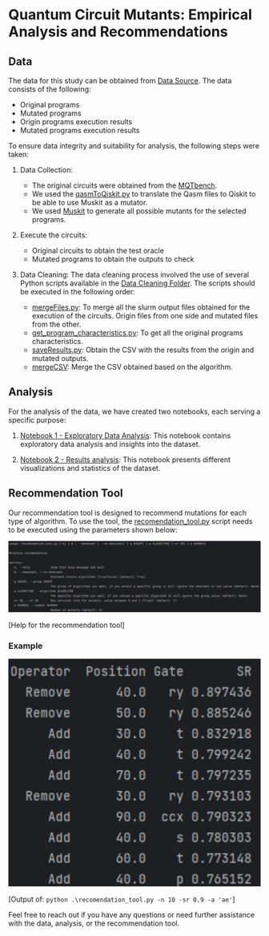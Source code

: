 # Quantum Circuit Mutants: Empirical Analysis and Recommendations

## Data

The data for this study can be obtained from [Data Source](https://www.dropbox.com/sh/y0somwhwwgkxopd/AAAJWGjyOfb9eeX8wXnzH27Va?dl=0). The data consists of the following:
- Original programs
- Mutated programs
- Origin programs execution results
- Mutated programs execution results

To ensure data integrity and suitability for analysis, the following steps were taken:

1. Data Collection:
   - The original circuits were obtained from the [MQTbench](https://www.cda.cit.tum.de/mqtbench/).
   - We used the [qasmToQiskit.py](DataCleaning/qasmToQiskit.py) to translate the Qasm files to Qiskit to be able to use Muskit as a mutator.
   - We used [Muskit](https://github.com/Simula-COMPLEX/muskit.git) to generate all possible mutants for the selected programs.
     
2. Execute the circuits:
   - Original circuits to obtain the test oracle
   - Mutated programs to obtain the outputs to check

3. Data Cleaning: The data cleaning process involved the use of several Python scripts available in the [Data Cleaning Folder](DataCleaning/). The scripts should be executed in the following order:

   - [mergeFiles.py](DataCleaning/mergeFiles.py): To merge all the slurm output files obtained for the execution of the circuits. Origin files from one side and mutated files from the other.
   - [get_program_characteristics.py](DataCleaning/get_program_characteristics.py): To get all the original programs characteristics.
   - [saveResults.py](DataCleaning/saveResults.py): Obtain the CSV with the results from the origin and mutated outputs.
   - [mergeCSV](DataCleaning/mergeCSV.py): Merge the CSV obtained based on the algorithm.

## Analysis

For the analysis of the data, we have created two notebooks, each serving a specific purpose:

1. [Notebook 1 - Exploratory Data Analysis](Analysis/EDA.ipynb): This notebook contains exploratory data analysis and insights into the dataset.

2. [Notebook 2 - Results analysis](Analysis/AnalizeResults.ipynb): This notebook presents different visualizations and statistics of the dataset.


## Recommendation Tool

Our recommendation tool is designed to recommend mutations for each type of algorithm. To use the tool, the [recomendation_tool.py](RecomendationTool/recomendation_tool.py) script needs to be executed using the parameters shown below:

![Usage](RecomendationTool/Usage.png)

[Help for the recommendation tool]


### Example

![Example recomendation](RecomendationTool/Example.png)

[Output of: `python .\recomendation_tool.py -n 10 -sr 0.9 -a 'ae'`]

Feel free to reach out if you have any questions or need further assistance with the data, analysis, or the recommendation tool.
